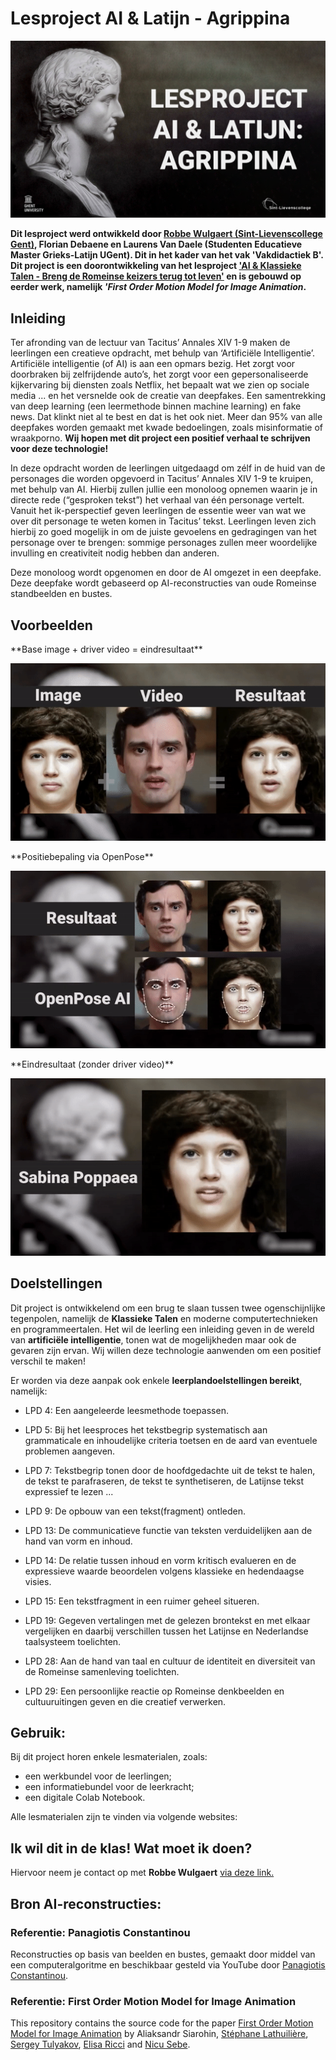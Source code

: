 # **Lesproject AI & Latijn - Agrippina**

<img src="/afbeeldingen-github/Agrippina Artwork II Notebook.png"/>

**Dit lesproject werd ontwikkeld door [Robbe Wulgaert (Sint-Lievenscollege Gent)](https://robbewulgaert.be), Florian Debaene en Laurens Van Daele (Studenten Educatieve Master Grieks-Latijn UGent). Dit in het kader van het vak 'Vakdidactiek B'. Dit project is een doorontwikkeling van het lesproject ['AI & Klassieke Talen - Breng de Romeinse keizers terug tot leven'](https://www.robbewulgaert.be/onderwijs/ai-klassieke-talen-breng-de-romeinse-keizers-tot-leven) en is gebouwd op eerder werk, namelijk *'First Order Motion Model for Image Animation*.** 

## **Inleiding**
Ter afronding van de lectuur van Tacitus’ Annales XIV 1-9 maken de leerlingen een creatieve opdracht, met behulp van ‘Artificiële Intelligentie’. Artificiële intelligentie (of AI) is aan een opmars bezig. Het zorgt voor doorbraken bij zelfrijdende auto’s, het zorgt voor een gepersonaliseerde kijkervaring bij diensten zoals Netflix, het bepaalt wat we zien op sociale media ... en het versnelde ook de creatie van deepfakes. Een samentrekking van deep learning (een leermethode binnen machine learning) en fake news. Dat klinkt niet al te best en dat is het ook niet. Meer dan 95% van alle deepfakes worden gemaakt met kwade bedoelingen, zoals misinformatie of wraakporno. **Wij hopen met dit project een positief verhaal te schrijven voor deze technologie!**

In deze opdracht worden de leerlingen uitgedaagd om zélf in de huid van de personages die worden opgevoerd in Tacitus’ Annales XIV 1-9 te kruipen, met behulp van AI. Hierbij zullen jullie een monoloog opnemen waarin je in directe rede (“gesproken tekst”) het verhaal van één personage vertelt. Vanuit het ik-perspectief geven leerlingen de essentie weer van wat we over dit personage te weten komen in Tacitus’ tekst. Leerlingen leven zich hierbij zo goed mogelijk in om de juiste gevoelens en gedragingen van het personage over te brengen: sommige personages zullen meer woordelijke invulling en creativiteit nodig hebben dan anderen. 

Deze monoloog wordt opgenomen en door de AI omgezet in een deepfake. Deze deepfake wordt gebaseerd op AI-reconstructies van oude Romeinse standbeelden en bustes. 

## **Voorbeelden**
<p>**Base image + driver video = eindresultaat**</p>
<img src="afbeeldingen-github/Poppaea-Robbe-1.gif"/>

<p>**Positiebepaling via OpenPose**</p>
<img src="afbeeldingen-github/Poppaea-Robbe-2.gif"/>

<p>**Eindresultaat (zonder driver video)**</p>
<img src="afbeeldingen-github/Poppaea-Robbe-3.gif"/>


## **Doelstellingen**
Dit project is ontwikkelend om een brug te slaan tussen twee ogenschijnlijke tegenpolen, namelijk de **Klassieke Talen** en moderne computertechnieken en programmeertalen. Het wil de leerling een inleiding geven in de wereld van **artificiële intelligentie**, tonen wat de mogelijkheden maar ook de gevaren zijn ervan. Wij willen deze technologie aanwenden om een positief verschil te maken! 

Er worden via deze aanpak ook enkele **leerplandoelstellingen bereikt**, namelijk: 

* LPD 4: Een aangeleerde leesmethode toepassen.	  

* LPD 5: Bij het leesproces het tekstbegrip systematisch aan grammaticale en inhoudelijke criteria toetsen en de aard van eventuele problemen aangeven.	 

* LPD 7: Tekstbegrip tonen door de hoofdgedachte uit de tekst te halen, de tekst te parafraseren, de tekst te synthetiseren, de Latijnse tekst expressief te lezen ... 

* LPD 9: De opbouw van een tekst(fragment) ontleden. 

* LPD 13: De communicatieve functie van teksten verduidelijken aan de hand van vorm en inhoud.

* LPD 14: De relatie tussen inhoud en vorm kritisch evalueren en de expressieve waarde beoordelen volgens klassieke en hedendaagse visies.

* LPD 15: Een tekstfragment in een ruimer geheel situeren. 

* LPD 19: Gegeven vertalingen met de gelezen brontekst en met elkaar vergelijken en daarbij verschillen tussen het Latijnse en Nederlandse taalsysteem toelichten. 

* LPD 28: Aan de hand van taal en cultuur de identiteit en diversiteit van de Romeinse samenleving toelichten.

* LPD 29: Een persoonlijke reactie op Romeinse denkbeelden en cultuuruitingen geven en die creatief verwerken.

## **Gebruik:**
Bij dit project horen enkele lesmaterialen, zoals: 
* een werkbundel voor de leerlingen; 
* een informatiebundel voor de leerkracht; 
* een digitale Colab Notebook. 

Alle lesmaterialen zijn te vinden via volgende websites: 

## **Ik wil dit in de klas! Wat moet ik doen?**
Hiervoor neem je contact op met **Robbe Wulgaert** [via deze link.](https://robbewulgaert.be/contact) 


## **Bron AI-reconstructies:** 

### **Referentie: Panagiotis Constantinou**
Reconstructies op basis van beelden en bustes, gemaakt door middel van een computeralgoritme en beschikbaar gesteld via YouTube door [Panagiotis Constantinou](https://www.youtube.com/channel/UCgokSYCEqZE_yVLswO1vPXg). 

### **Referentie: First Order Motion Model for Image Animation**

This repository contains the source code for the paper [First Order Motion Model for Image Animation](https://papers.nips.cc/paper/8935-first-order-motion-model-for-image-animation) by Aliaksandr Siarohin, [Stéphane Lathuilière](http://stelat.eu), [Sergey Tulyakov](http://stulyakov.com), [Elisa Ricci](http://elisaricci.eu/) and [Nicu Sebe](http://disi.unitn.it/~sebe/). 

